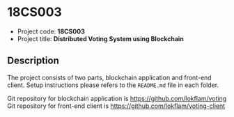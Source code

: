 # 18CS003
* Project code: **18CS003**
* Project title: **Distributed Voting System using Blockchain**

## Description
The project consists of two parts, blockchain application and front-end client. Setup instructions please refers to the `README.md` file in each folder.

Git repository for blockchain application is https://github.com/lokflam/voting  
Git repository for front-end client is https://github.com/lokflam/voting-client
